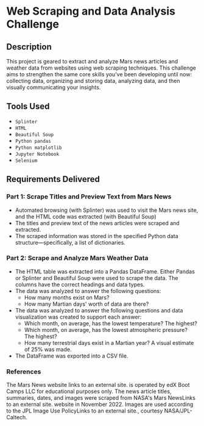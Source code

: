 # Web Scraping and Data Analysis Challenge

## Description
This project is geared to extract and analyze Mars news articles and weather data from websites using web scraping techniques. This challenge aims to strengthen the same core skills you’ve been developing until now: collecting data, organizing and storing data, analyzing data, and then visually communicating your insights.

## Tools Used
- `Splinter`
- `HTML` 
- `Beautiful Soup`
- `Python pandas`
- `Python matplotlib` 
- `Jupyter Notebook`
- `Selenium`
  
## Requirements Delivered 

### Part 1: Scrape Titles and Preview Text from Mars News 
- Automated browsing (with Splinter) was used to visit the Mars news site, and the HTML code was extracted (with Beautiful Soup)
- The titles and preview text of the news articles were scraped and extracted.
- The scraped information was stored in the specified Python data structure—specifically, a list of dictionaries. 

### Part 2: Scrape and Analyze Mars Weather Data 
- The HTML table was extracted into a Pandas DataFrame. Either Pandas or Splinter and Beautiful Soup were used to scrape the data. The columns have the correct headings and data types.
- The data was analyzed to answer the following questions: 
   - How many months exist on Mars?
   - How many Martian days' worth of data are there? 
- The data was analyzed to answer the following questions and data visualization was created to support each answer:
   - Which month, on average, has the lowest temperature? The highest? 
   - Which month, on average, has the lowest atmospheric pressure? The highest? 
   - How many terrestrial days exist in a Martian year? A visual estimate of 25% was made.
- The DataFrame was exported into a CSV file.

### References
The Mars News website links to an external site. is operated by edX Boot Camps LLC for educational purposes only. The news article titles, summaries, dates, and images were scraped from NASA's Mars NewsLinks to an external site. website in November 2022. Images are used according to the JPL Image Use PolicyLinks to an external site., courtesy NASA/JPL-Caltech.
